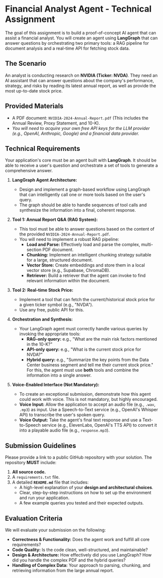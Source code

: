 # Financial Analyst Agent - Technical Assignment

The goal of this assignment is to build a proof-of-concept AI agent that can assist a financial analyst. You will create an agent using **LangGraph** that can answer questions by orchestrating two primary tools: a RAG pipeline for document analysis and a real-time API for fetching stock data.

## The Scenario
An analyst is conducting research on **NVIDIA (Ticker: NVDA)**. They need an AI assistant that can answer questions about the company's performance, strategy, and risks by reading its latest annual report, as well as provide the most up-to-date stock price.

## Provided Materials
*   A PDF document: `NVIDIA-2024-Annual-Report.pdf` (This includes the Annual Review, Proxy Statement, and 10-K).
*   *You will need to acquire your own free API keys for the LLM provider (e.g., OpenAI, Anthropic, Google) and a financial data provider.*

## Technical Requirements

Your application's core must be an agent built with **LangGraph**. It should be able to receive a user's question and orchestrate a set of tools to generate a comprehensive answer.

1.  **LangGraph Agent Architecture:**
    *   Design and implement a graph-based workflow using LangGraph that can intelligently call one or more tools based on the user's query.
    *   The graph should be able to handle sequences of tool calls and synthesize the information into a final, coherent response.

2.  **Tool 1: Annual Report Q&A (RAG System):**
    *   This tool must be able to answer questions based on the content of the provided `NVIDIA-2024-Annual-Report.pdf`.
    *   You will need to implement a robust RAG pipeline:
        *   **Load and Parse:** Effectively load and parse the complex, multi-section PDF document.
        *   **Chunking:** Implement an intelligent chunking strategy suitable for a large, structured document.
        *   **Vector Store:** Create embeddings and store them in a local vector store (e.g., Supabase, ChromaDB).
        *   **Retriever:** Build a retriever that the agent can invoke to find relevant information within the document.

3.  **Tool 2: Real-time Stock Price:**
    *   Implement a tool that can fetch the current/historical stock price for a given ticker symbol (e.g., "NVDA").
    *   Use any free, public API for this.

4.  **Orchestration and Synthesis:**
    *   Your LangGraph agent must correctly handle various queries by invoking the appropriate tools:
        *   **RAG-only query:** e.g., "What are the main risk factors mentioned in the 10-K?"
        *   **API-only query:** e.g., "What is the current stock price for NVDA?"
        *   **Hybrid query:** e.g., "Summarize the key points from the Data Center business segment and tell me their current stock price." For this, the agent must use **both** tools and combine the information into a single answer.

5.  **Voice-Enabled Interface (Not Mandatory):**
    *   To create an exceptional submission, demonstrate how this agent could work with voice. This is not mandatory, but highly encouraged.
    *   **Voice Input:** Allow the application to accept an audio file (e.g., `.wav`, `.mp3`) as input. Use a Speech-to-Text service (e.g., OpenAI's Whisper API) to transcribe the user's spoken query.
    *   **Voice Output:** Take the agent's final text response and use a Text-to-Speech service (e.g., ElevenLabs, OpenAI's TTS API) to convert it into a playable audio file (e.g., `response.mp3`).

## Submission Guidelines

Please provide a link to a public GitHub repository with your solution. The repository **MUST** include:

1.  **All source code.**
2.  A `requirements.txt` file.
3.  A detailed **`README.md`** file that includes:
    *   A high-level explanation of your **design and architectural choices**.
    *   Clear, step-by-step instructions on how to set up the environment and run your application.
    *   A few example queries you tested and their expected outputs.

## Evaluation Criteria
We will evaluate your submission on the following:

*   **Correctness & Functionality:** Does the agent work and fulfill all core requirements?
*   **Code Quality:** Is the code clean, well-structured, and maintainable?
*   **Design & Architecture:** How effectively did you use LangGraph? How did you handle the complex PDF and the hybrid queries?
*   **Handling of Complex Data:** Your approach to parsing, chunking, and retrieving information from the large annual report.
